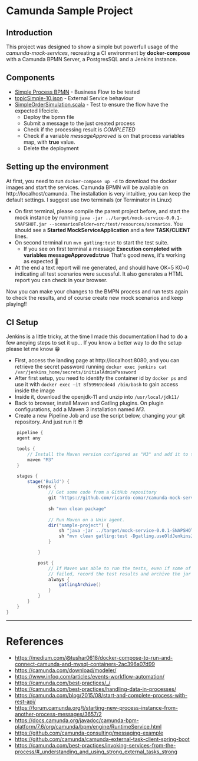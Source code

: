 # Camunda Sample Project

## Introduction

This project was designed to show a simple but powerfull usage of the _camunda-mock-services_, recreating a CI environment by **docker-compose** with a Camunda BPMN Server, a PostgresSQL and a Jenkins instance.

## Components

- [Simple Process BPMN](src/main/bpmn/simple_process.bpmn) - Business Flow to be tested
- [topicSimple-10.json](src/test/resources/scenarios/topicSimple-10.json) - External Service behaviour
- [SimpleOrderSimulation.scala](src/test/scala/order/request/SimpleOrderSimulation.scala) - Test to ensure the flow have the expected lifecicle.
    - Deploy the bpmn file
    - Submit a message to the just created process 
    - Check if the processing result is _COMPLETED_
    - Check if a variable _messageApproved_ is on that process variables map, with __true__ value.
    - Delete the deployment 

## Setting up the environment

At first, you need to run `docker-compose up -d` to download the docker images and start the services.
Camunda BPMN will be available on http://localhost/camunda. The installation is very intuitive, you can keep the default settings.
I suggest use two terminals (or Terminator in Linux)
- On first terminal, please compile the parent project before, and start the mock instance by running `java -jar ../target/mock-service-0.0.1-SNAPSHOT.jar --scenariosFolder=src/test/resources/scenarios`. You should see a **Started MockServiceApplication** and a few **TASK/CLIENT** lines.
- On second terminal run `mvn gatling:test` to start the test suite.
    - If you see on first terminal a message **Execution completed with variables messageApproved=true** That's good news, it's working as expected :pray:
- At the end a text report will me generated, and should have OK=5 KO=0 indicating all test scenarios were sucessful. It also generates a HTML report you can check in your browser.

Now you can make your changes to the BMPN process and run tests again to check the results, and of course create new mock scenarios and keep playing!!


## CI Setup
Jenkins is a little tricky, at the time I made this documentation I had to do a few anoying steps to set it up... If you know a better way to do the setup please let me know :grin:
- First, access the landing page at http://localhost:8080, and you can retrieve the secret password running `docker exec jenkins cat /var/jenkins_home/secrets/initialAdminPassword`
- After first setup, you need to identify the container id by `docker ps` and use it with `docker exec –it 8f59969cde4d /bin/bash` to gain access inside the image
- Inside it, download the openjdk-11 and unzip into `/usr/local/jdk11/`
- Back to browser, install Maven and Gatling plugins. On plugin configurations, add a Maven 3 installation named _M3_.
- Create a new Pipeline Job and use the script below, changing your git repository. And just run it :sunglasses:
```groovy
    pipeline {
    agent any

    tools {
        // Install the Maven version configured as "M3" and add it to the path.
        maven "M3"
    }

    stages {
        stage('Build') {
            steps {
                // Get some code from a GitHub repository
                git 'https://github.com/ricardo-comar/camunda-mock-service.git'
                
                sh "mvn clean package"
                
                // Run Maven on a Unix agent.
                dir("sample-project") {
                    sh "java -jar ../target/mock-service-0.0.1-SNAPSHOT.jar --scenariosFolder=src/test/resources/scenarios &"
                    sh "mvn clean gatling:test -Dgatling.useOldJenkinsJUnitSupport=true"
                }

            }

            post {
                // If Maven was able to run the tests, even if some of the test
                // failed, record the test results and archive the jar file.
                always {
                    gatlingArchive()
                }
            }
        }
    }
}

 ```
---
# References
- https://medium.com/@tushar0618/docker-compose-to-run-and-connect-camunda-and-mysql-containers-2ac396a07d99
- https://camunda.com/download/modeler/
- https://www.infoq.com/articles/events-workflow-automation/
- https://camunda.com/best-practices/_/
- https://camunda.com/best-practices/handling-data-in-processes/
- https://camunda.com/blog/2015/08/start-and-complete-process-with-rest-api/
- https://forum.camunda.org/t/starting-new-process-instance-from-another-process-messages/3657/2
- https://docs.camunda.org/javadoc/camunda-bpm-platform/7.6/org/camunda/bpm/engine/RuntimeService.html
- https://github.com/camunda-consulting/messaging-example
- https://github.com/camunda/camunda-external-task-client-spring-boot
- https://camunda.com/best-practices/invoking-services-from-the-process/#_understanding_and_using_strong_external_tasks_strong

